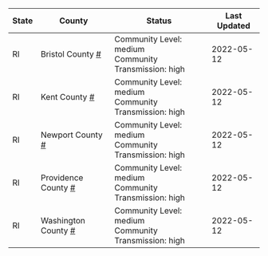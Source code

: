 State | County | Status | Last Updated
--- | --- | --- | --- 
RI | Bristol County <a href="#bristol_county">#</a> | <a name="bristol_county"></a>Community Level: medium<br/>Community Transmission: high | 2022-05-12
RI | Kent County <a href="#kent_county">#</a> | <a name="kent_county"></a>Community Level: medium<br/>Community Transmission: high | 2022-05-12
RI | Newport County <a href="#newport_county">#</a> | <a name="newport_county"></a>Community Level: medium<br/>Community Transmission: high | 2022-05-12
RI | Providence County <a href="#providence_county">#</a> | <a name="providence_county"></a>Community Level: medium<br/>Community Transmission: high | 2022-05-12
RI | Washington County <a href="#washington_county">#</a> | <a name="washington_county"></a>Community Level: medium<br/>Community Transmission: high | 2022-05-12
